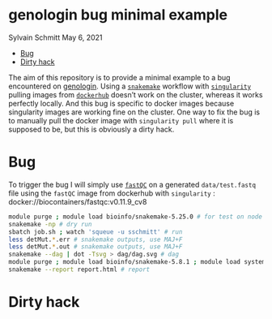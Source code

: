genologin bug minimal example
================
Sylvain Schmitt
May 6, 2021

  - [Bug](#bug)
  - [Dirty hack](#dirty-hack)

The aim of this repository is to provide a minimal example to a bug
encountered on [genologin](http://bioinfo.genotoul.fr/). Using a
[`snakemake`](https://snakemake.readthedocs.io/en/stable/) workflow with
[`singularity`](https://sylabs.io/singularity/) pulling images from
[`dockerhub`](https://hub.docker.com/) doesn’t work on the cluster,
whereas it works perfectly locally. And this bug is specific to docker
images because singularity images are working fine on the cluster. One
way to fix the bug is to manually pull the docker image with
`singularity pull` where it is supposed to be, but this is obviously a
dirty hack.

# Bug

To trigger the bug I will simply use
[`fastQC`](https://www.bioinformatics.babraham.ac.uk/projects/fastqc/Help/)
on a generated `data/test.fastq` file using the `fastQC` image from
dockerhub with `singularity` :
docker://biocontainers/fastqc:v0.11.9\_cv8

``` bash
module purge ; module load bioinfo/snakemake-5.25.0 # for test on node
snakemake -np # dry run
sbatch job.sh ; watch 'squeue -u sschmitt' # run
less detMut.*.err # snakemake outputs, use MAJ+F
less detMut.*.out # snakemake outputs, use MAJ+F
snakemake --dag | dot -Tsvg > dag/dag.svg # dag
module purge ; module load bioinfo/snakemake-5.8.1 ; module load system/Python-3.6.3 # for report
snakemake --report report.html # report
```

# Dirty hack
